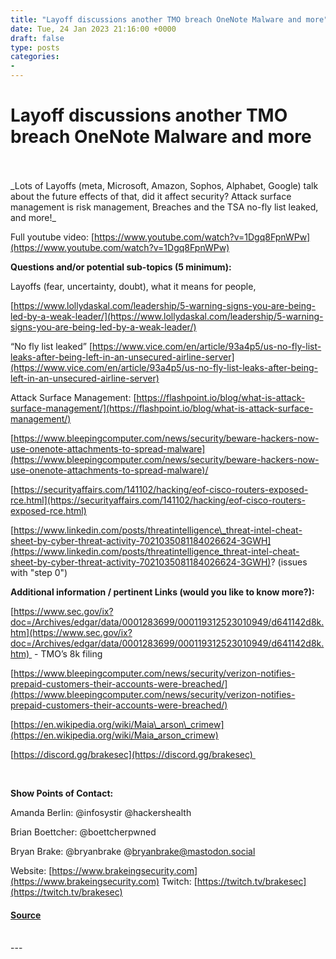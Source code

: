 ```yaml
---
title: "Layoff discussions another TMO breach OneNote Malware and more"
date: Tue, 24 Jan 2023 21:16:00 +0000
draft: false
type: posts
categories: 
- 
---
```

# Layoff discussions another TMO breach OneNote Malware and more

<br/>

<br/>
_Lots of Layoffs (meta, Microsoft, Amazon, Sophos, Alphabet, Google) talk about the future effects of that, did it affect security? Attack surface management is risk management, Breaches and the TSA no-fly list leaked, and more!_

Full youtube video: [https://www.youtube.com/watch?v=1Dgq8FpnWPw](https://www.youtube.com/watch?v=1Dgq8FpnWPw)

**Questions and/or potential sub-topics (5 minimum):**

Layoffs (fear, uncertainty, doubt), what it means for people, 

[https://www.lollydaskal.com/leadership/5-warning-signs-you-are-being-led-by-a-weak-leader/](https://www.lollydaskal.com/leadership/5-warning-signs-you-are-being-led-by-a-weak-leader/)

“No fly list leaked” [https://www.vice.com/en/article/93a4p5/us-no-fly-list-leaks-after-being-left-in-an-unsecured-airline-server](https://www.vice.com/en/article/93a4p5/us-no-fly-list-leaks-after-being-left-in-an-unsecured-airline-server)

Attack Surface Management: [https://flashpoint.io/blog/what-is-attack-surface-management/](https://flashpoint.io/blog/what-is-attack-surface-management/)

[https://www.bleepingcomputer.com/news/security/beware-hackers-now-use-onenote-attachments-to-spread-malware](https://www.bleepingcomputer.com/news/security/beware-hackers-now-use-onenote-attachments-to-spread-malware)/

[https://securityaffairs.com/141102/hacking/eof-cisco-routers-exposed-rce.html](https://securityaffairs.com/141102/hacking/eof-cisco-routers-exposed-rce.html)

[https://www.linkedin.com/posts/threatintelligence\_threat-intel-cheat-sheet-by-cyber-threat-activity-7021035081184026624-3GWH](https://www.linkedin.com/posts/threatintelligence_threat-intel-cheat-sheet-by-cyber-threat-activity-7021035081184026624-3GWH)? (issues with "step 0")

**Additional information / pertinent Links (would you like to know more?):**

[https://www.sec.gov/ix?doc=/Archives/edgar/data/0001283699/000119312523010949/d641142d8k.htm](https://www.sec.gov/ix?doc=/Archives/edgar/data/0001283699/000119312523010949/d641142d8k.htm)  - TMO’s 8k filing

[https://www.bleepingcomputer.com/news/security/verizon-notifies-prepaid-customers-their-accounts-were-breached/](https://www.bleepingcomputer.com/news/security/verizon-notifies-prepaid-customers-their-accounts-were-breached/)

[https://en.wikipedia.org/wiki/Maia\_arson\_crimew](https://en.wikipedia.org/wiki/Maia_arson_crimew)

[https://discord.gg/brakesec](https://discord.gg/brakesec) 

 

**Show Points of Contact:**

Amanda Berlin: @infosystir @hackershealth 

Brian Boettcher: @boettcherpwned

Bryan Brake: @bryanbrake @bryanbrake@mastodon.social 

Website: [https://www.brakeingsecurity.com](https://www.brakeingsecurity.com) Twitch: [https://twitch.tv/brakesec](https://twitch.tv/brakesec)

#### [Source](http://brakeingsecurity.com/layoff-discussions-another-tmo-breach-onenote-malware-and-more)

<br/>
---
